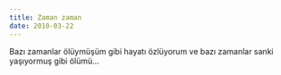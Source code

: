 ```yaml
---
title: Zaman zaman
date: 2010-03-22
---
```


Bazı zamanlar ölüymüşüm gibi hayatı özlüyorum ve bazı zamanlar sanki
yaşıyormuş gibi ölümü…


